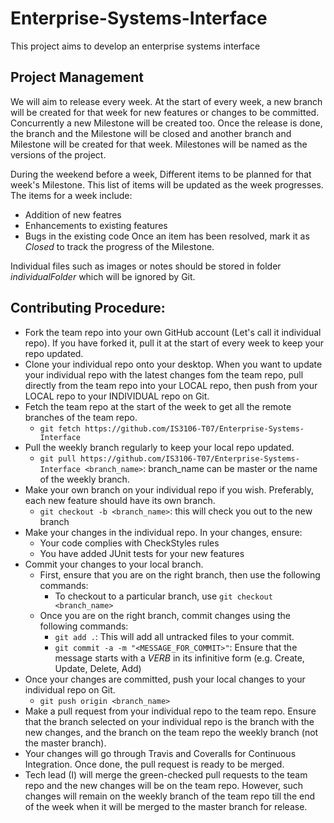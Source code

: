 # Enterprise-Systems-Interface

This project aims to develop an enterprise systems interface

## Project Management

We will aim to release every week. At the start of every week, a new branch will be created for that week for new features or changes to be committed. Concurrently a new Milestone will be created too. Once the release is done, the branch and the Milestone will be closed and another branch and Milestone will be created for that week. Milestones will be named as the versions of the project.

During the weekend before a week, Different items to be planned for that week's Milestone. This list of items will be updated as the week progresses. The items for a week include:
* Addition of new featres
* Enhancements to existing features
* Bugs in the existing code
Once an item has been resolved, mark it as *Closed* to track the progress of the Milestone.

Individual files such as images or notes should be stored in folder *individualFolder* which will be ignored by Git.

## Contributing Procedure:
* Fork the team repo into your own GitHub account (Let's call it individual repo). If you have forked it, pull it at the start of every week to keep your repo updated.
* Clone your individual repo onto your desktop. When you want to update your individual repo with the latest changes fom the team repo, pull directly from the team repo into your LOCAL repo, then push from your LOCAL repo to your INDIVIDUAL repo on Git.
* Fetch the team repo at the start of the week to get all the remote branches of the team repo.
  * `git fetch https://github.com/IS3106-T07/Enterprise-Systems-Interface`
* Pull the weekly branch regularly to keep your local repo updated.
  * `git pull https://github.com/IS3106-T07/Enterprise-Systems-Interface <branch_name>`: branch_name can be master or the name of the weekly branch.
* Make your own branch on your individual repo if you wish. Preferably, each new feature should have its own branch.
  * `git checkout -b <branch_name>`: this will check you out to the new branch
* Make your changes in the individual repo. In your changes, ensure:
  * Your code complies with CheckStyles rules
  * You have added JUnit tests for your new features
* Commit your changes to your local branch.
  * First, ensure that you are on the right branch, then use the following commands:
    * To checkout to a particular branch, use `git checkout <branch_name>`
  * Once you are on the right branch, commit changes using the following commands:
    * `git add .`: This will add all untracked files to your commit.
    * `git commit -a -m "<MESSAGE_FOR_COMMIT>"`: Ensure that the message starts with a *VERB* in its infinitive form (e.g. Create, Update, Delete, Add)
* Once your changes are committed, push your local changes to your individual repo on Git.
  * `git push origin <branch_name>`
* Make a pull request from your individual repo to the team repo. Ensure that the branch selected on your individual repo is the branch with the new changes, and the branch on the team repo the weekly branch (not the master branch).
* Your changes will go through Travis and Coveralls for Continuous Integration. Once done, the pull request is ready to be merged.
* Tech lead (I) will merge the green-checked pull requests to the team repo and the new changes will be on the team repo. However, such changes will remain on the weekly branch of the team repo till the end of the week when it will be merged to the master branch for release.
